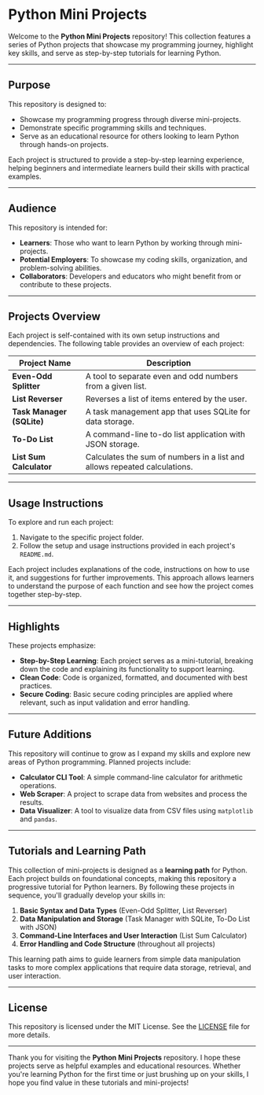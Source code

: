 # Python Mini Projects

Welcome to the **Python Mini Projects** repository! This collection features a series of Python projects that showcase my programming journey, highlight key skills, and serve as step-by-step tutorials for learning Python.

---

## Purpose

This repository is designed to:

- Showcase my programming progress through diverse mini-projects.
- Demonstrate specific programming skills and techniques.
- Serve as an educational resource for others looking to learn Python through hands-on projects.

Each project is structured to provide a step-by-step learning experience, helping beginners and intermediate learners build their skills with practical examples.

---

## Audience

This repository is intended for:

- **Learners**: Those who want to learn Python by working through mini-projects.
- **Potential Employers**: To showcase my coding skills, organization, and problem-solving abilities.
- **Collaborators**: Developers and educators who might benefit from or contribute to these projects.

---

## Projects Overview

Each project is self-contained with its own setup instructions and dependencies. The following table provides an overview of each project:

| Project Name              | Description                                                               |
| ------------------------- | ------------------------------------------------------------------------- |
| **Even-Odd Splitter**     | A tool to separate even and odd numbers from a given list.                |
| **List Reverser**         | Reverses a list of items entered by the user.                             |
| **Task Manager (SQLite)** | A task management app that uses SQLite for data storage.                  |
| **To-Do List**            | A command-line to-do list application with JSON storage.                  |
| **List Sum Calculator**   | Calculates the sum of numbers in a list and allows repeated calculations. |

---

## Usage Instructions

To explore and run each project:

1. Navigate to the specific project folder.
2. Follow the setup and usage instructions provided in each project's `README.md`.

Each project includes explanations of the code, instructions on how to use it, and suggestions for further improvements. This approach allows learners to understand the purpose of each function and see how the project comes together step-by-step.

---

## Highlights

These projects emphasize:

- **Step-by-Step Learning**: Each project serves as a mini-tutorial, breaking down the code and explaining its functionality to support learning.
- **Clean Code**: Code is organized, formatted, and documented with best practices.
- **Secure Coding**: Basic secure coding principles are applied where relevant, such as input validation and error handling.

---

## Future Additions

This repository will continue to grow as I expand my skills and explore new areas of Python programming. Planned projects include:

- **Calculator CLI Tool**: A simple command-line calculator for arithmetic operations.
- **Web Scraper**: A project to scrape data from websites and process the results.
- **Data Visualizer**: A tool to visualize data from CSV files using `matplotlib` and `pandas`.

---

## Tutorials and Learning Path

This collection of mini-projects is designed as a **learning path** for Python. Each project builds on foundational concepts, making this repository a progressive tutorial for Python learners. By following these projects in sequence, you'll gradually develop your skills in:

1. **Basic Syntax and Data Types** (Even-Odd Splitter, List Reverser)
2. **Data Manipulation and Storage** (Task Manager with SQLite, To-Do List with JSON)
3. **Command-Line Interfaces and User Interaction** (List Sum Calculator)
4. **Error Handling and Code Structure** (throughout all projects)

This learning path aims to guide learners from simple data manipulation tasks to more complex applications that require data storage, retrieval, and user interaction.

---

## License

This repository is licensed under the MIT License. See the [LICENSE](LICENSE) file for more details.

---

Thank you for visiting the **Python Mini Projects** repository. I hope these projects serve as helpful examples and educational resources. Whether you're learning Python for the first time or just brushing up on your skills, I hope you find value in these tutorials and mini-projects!
